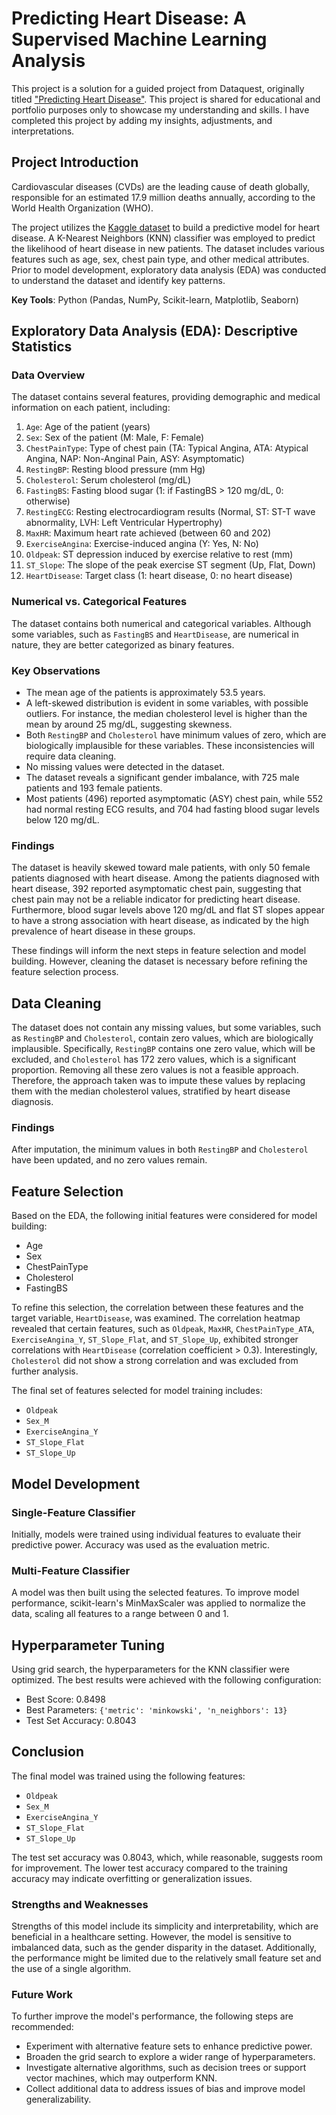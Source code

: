 # Predicting Heart Disease: A Supervised Machine Learning Analysis

This project is a solution for a guided project from Dataquest, originally titled ["Predicting Heart Disease"](https://www.dataquest.io/projects/guided-project-a-predicting-heart-disease/). This project is shared for educational and portfolio purposes only to showcase my understanding and skills. I have completed this project by adding my insights, adjustments, and interpretations.

## Project Introduction
Cardiovascular diseases (CVDs) are the leading cause of death globally, responsible for an estimated 17.9 million deaths annually, according to the World Health Organization (WHO).

The project utilizes the [Kaggle dataset](https://www.kaggle.com/datasets/fedesoriano/heart-failure-prediction) to build a predictive model for heart disease. A K-Nearest Neighbors (KNN) classifier was employed to predict the likelihood of heart disease in new patients. The dataset includes various features such as age, sex, chest pain type, and other medical attributes. Prior to model development, exploratory data analysis (EDA) was conducted to understand the dataset and identify key patterns.

**Key Tools**: Python (Pandas, NumPy, Scikit-learn, Matplotlib, Seaborn)

## Exploratory Data Analysis (EDA): Descriptive Statistics
### Data Overview

The dataset contains several features, providing demographic and medical information on each patient, including:

1. `Age`: Age of the patient (years)
2. `Sex`: Sex of the patient (M: Male, F: Female)
3. `ChestPainType`: Type of chest pain (TA: Typical Angina, ATA: Atypical Angina, NAP: Non-Anginal Pain, ASY: Asymptomatic)
4. `RestingBP`: Resting blood pressure (mm Hg)
5. `Cholesterol`: Serum cholesterol (mg/dL)
6. `FastingBS`: Fasting blood sugar (1: if FastingBS > 120 mg/dL, 0: otherwise)
7. `RestingECG`: Resting electrocardiogram results (Normal, ST: ST-T wave abnormality, LVH: Left Ventricular Hypertrophy)
8. `MaxHR`: Maximum heart rate achieved (between 60 and 202)
9. `ExerciseAngina`: Exercise-induced angina (Y: Yes, N: No)
10. `Oldpeak`: ST depression induced by exercise relative to rest (mm)
11. `ST_Slope`: The slope of the peak exercise ST segment (Up, Flat, Down)
12. `HeartDisease`: Target class (1: heart disease, 0: no heart disease)

### Numerical vs. Categorical Features

The dataset contains both numerical and categorical variables. Although some variables, such as `FastingBS` and `HeartDisease`, are numerical in nature, they are better categorized as binary features.

### Key Observations

- The mean age of the patients is approximately 53.5 years.
- A left-skewed distribution is evident in some variables, with possible outliers. For instance, the median cholesterol level is higher than the mean by around 25 mg/dL, suggesting skewness.
- Both `RestingBP` and `Cholesterol` have minimum values of zero, which are biologically implausible for these variables. These inconsistencies will require data cleaning.
- No missing values were detected in the dataset.
- The dataset reveals a significant gender imbalance, with 725 male patients and 193 female patients.
- Most patients (496) reported asymptomatic (ASY) chest pain, while 552 had normal resting ECG results, and 704 had fasting blood sugar levels below 120 mg/dL.

### Findings

The dataset is heavily skewed toward male patients, with only 50 female patients diagnosed with heart disease. Among the patients diagnosed with heart disease, 392 reported asymptomatic chest pain, suggesting that chest pain may not be a reliable indicator for predicting heart disease. Furthermore, blood sugar levels above 120 mg/dL and flat ST slopes appear to have a strong association with heart disease, as indicated by the high prevalence of heart disease in these groups.

These findings will inform the next steps in feature selection and model building. However, cleaning the dataset is necessary before refining the feature selection process.

## Data Cleaning

The dataset does not contain any missing values, but some variables, such as `RestingBP` and `Cholesterol`, contain zero values, which are biologically implausible. Specifically, `RestingBP` contains one zero value, which will be excluded, and `Cholesterol` has 172 zero values, which is a significant proportion. Removing all these zero values is not a feasible approach. Therefore, the approach taken was to impute these values by replacing them with the median cholesterol values, stratified by heart disease diagnosis.

### Findings

After imputation, the minimum values in both `RestingBP` and `Cholesterol` have been updated, and no zero values remain.

## Feature Selection

Based on the EDA, the following initial features were considered for model building:

- Age
- Sex
- ChestPainType
- Cholesterol
- FastingBS

To refine this selection, the correlation between these features and the target variable, `HeartDisease`, was examined. The correlation heatmap revealed that certain features, such as `Oldpeak`, `MaxHR`, `ChestPainType_ATA`, `ExerciseAngina_Y`, `ST_Slope_Flat`, and `ST_Slope_Up`, exhibited stronger correlations with `HeartDisease` (correlation coefficient > 0.3). Interestingly, `Cholesterol` did not show a strong correlation and was excluded from further analysis.

The final set of features selected for model training includes:

- `Oldpeak`
- `Sex_M`
- `ExerciseAngina_Y`
- `ST_Slope_Flat`
- `ST_Slope_Up`

## Model Development

### Single-Feature Classifier

Initially, models were trained using individual features to evaluate their predictive power. Accuracy was used as the evaluation metric.

### Multi-Feature Classifier

A model was then built using the selected features. To improve model performance, scikit-learn's MinMaxScaler was applied to normalize the data, scaling all features to a range between 0 and 1.

## Hyperparameter Tuning

Using grid search, the hyperparameters for the KNN classifier were optimized. The best results were achieved with the following configuration:

- Best Score: 0.8498
- Best Parameters: `{'metric': 'minkowski', 'n_neighbors': 13}`
- Test Set Accuracy: 0.8043

## Conclusion

The final model was trained using the following features:

- `Oldpeak`
- `Sex_M`
- `ExerciseAngina_Y`
- `ST_Slope_Flat`
- `ST_Slope_Up`

The test set accuracy was 0.8043, which, while reasonable, suggests room for improvement. The lower test accuracy compared to the training accuracy may indicate overfitting or generalization issues.

### Strengths and Weaknesses

Strengths of this model include its simplicity and interpretability, which are beneficial in a healthcare setting. However, the model is sensitive to imbalanced data, such as the gender disparity in the dataset. Additionally, the performance might be limited due to the relatively small feature set and the use of a single algorithm.

### Future Work

To further improve the model's performance, the following steps are recommended:

- Experiment with alternative feature sets to enhance predictive power.
- Broaden the grid search to explore a wider range of hyperparameters.
- Investigate alternative algorithms, such as decision trees or support vector machines, which may outperform KNN.
- Collect additional data to address issues of bias and improve model generalizability.
